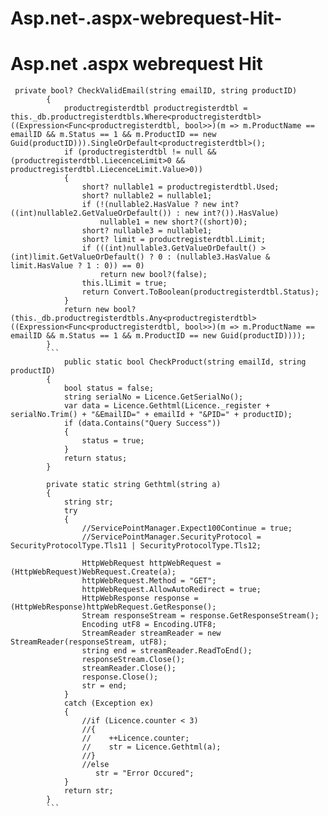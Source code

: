 # Asp.net-.aspx-webrequest-Hit-

# Asp.net .aspx webrequest Hit 


```
 private bool? CheckValidEmail(string emailID, string productID)
        {
            productregisterdtbl productregisterdtbl = this._db.productregisterdtbls.Where<productregisterdtbl>((Expression<Func<productregisterdtbl, bool>>)(m => m.ProductName == emailID && m.Status == 1 && m.ProductID == new Guid(productID))).SingleOrDefault<productregisterdtbl>();
            if (productregisterdtbl != null && (productregisterdtbl.LiecenceLimit>0 && productregisterdtbl.LiecenceLimit.Value>0))
            {
                short? nullable1 = productregisterdtbl.Used;
                short? nullable2 = nullable1;
                if (!(nullable2.HasValue ? new int?((int)nullable2.GetValueOrDefault()) : new int?()).HasValue)
                    nullable1 = new short?((short)0);
                short? nullable3 = nullable1;
                short? limit = productregisterdtbl.Limit;
                if (((int)nullable3.GetValueOrDefault() > (int)limit.GetValueOrDefault() ? 0 : (nullable3.HasValue & limit.HasValue ? 1 : 0)) == 0)
                    return new bool?(false);
                this.lLimit = true;
                return Convert.ToBoolean(productregisterdtbl.Status);
            }
            return new bool?(this._db.productregisterdtbls.Any<productregisterdtbl>((Expression<Func<productregisterdtbl, bool>>)(m => m.ProductName == emailID && m.Status == 1 && m.ProductID == new Guid(productID))));
        }
        ```
            public static bool CheckProduct(string emailId, string productID)
        {
            bool status = false;
            string serialNo = Licence.GetSerialNo();
            var data = Licence.Gethtml(Licence._register + serialNo.Trim() + "&EmailID=" + emailId + "&PID=" + productID);
            if (data.Contains("Query Success"))
            {
                status = true;
            }
            return status;
        }

        private static string Gethtml(string a)
        {
            string str;
            try
            {
                //ServicePointManager.Expect100Continue = true;
                //ServicePointManager.SecurityProtocol = SecurityProtocolType.Tls11 | SecurityProtocolType.Tls12;

                HttpWebRequest httpWebRequest = (HttpWebRequest)WebRequest.Create(a);
                httpWebRequest.Method = "GET";
                httpWebRequest.AllowAutoRedirect = true;
                HttpWebResponse response = (HttpWebResponse)httpWebRequest.GetResponse();
                Stream responseStream = response.GetResponseStream();
                Encoding utF8 = Encoding.UTF8;
                StreamReader streamReader = new StreamReader(responseStream, utF8);
                string end = streamReader.ReadToEnd();
                responseStream.Close();
                streamReader.Close();
                response.Close();
                str = end;
            }
            catch (Exception ex)
            {
                //if (Licence.counter < 3)
                //{
                //    ++Licence.counter;
                //    str = Licence.Gethtml(a);
                //}
                //else
                   str = "Error Occured";
            }
            return str;
        }
        ```
